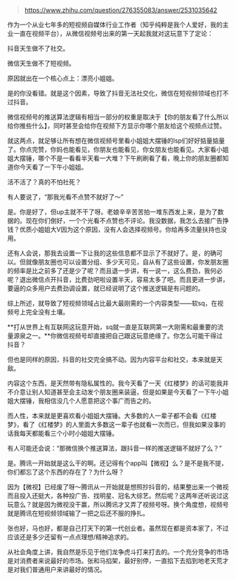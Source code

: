 > https://www.zhihu.com/question/276355083/answer/2531035642





作为一个从业七年多的短视频自媒体行业工作者（知乎纯粹是我个人爱好，我的主业一直在视频平台），从微信视频号出来的第一天起我就对这玩意下了定论：

抖音天生做不了社交。

微信天生做不了短视频。

  


原因就出在一个核心点上：漂亮小姐姐。

  


是的你没看错。就是这个因素，导致了抖音无法社交化，微信在短视频领域也打不过抖音。

  


微信视频号的推送算法逻辑有相当一部分的权重是取决于【你的朋友看了什么所以给你推些什么】，同时甚至会给你在视频下方显示你哪个朋友给这个视频点过赞。

  


就这两点，就足够让所有想在微信视频号里看小姐姐大摆锤的lsp们好好掂量掂量了。你点完赞，你妈也能看见，你朋友也能看见，你女朋友也能看见。大家看小姐姐大摆锤，哪个不是一看看半天看一大堆？下午刷刷看了看，晚上你的朋友圈都知道你今天看了一下午小姐姐。

  


活不活了？真的不怕社死？

  


有人要说了，“那我光看不点赞不就好了～”

  


是。你是好了，但up主就不干了呀。老娘辛辛苦苦拍一堆东西发上来，是为了数据的。现在你们倒好，一个个光看不点赞也不评论。我没数据，我怎么去接广告挣钱？优质小姐姐大V因为这个原因，没有人会选择视频号。你给再多流量扶持也没用。

  


还有人会说，那我去设置一下让我的这些信息都不显示了不就好了。是，的确可以。但就像朋友圈也可以设置分组、多少天可见，自从有了这些设置，你发朋友圈的频率是比之前多了还是少了呢？而且退一步讲，有一说一，这么费劲，我何必呢？退出微信点开抖音，比费劲吧啦设置半天，容易太多了吧。而且更进一步讲，要逼的众多用户去费劲调设置，就已经说明了这个推送逻辑是有问题的。

  


综上所述，就导致了短视频领域占比最大最刚需的一个内容类型——软sq，在视频号上完全没有土壤。

  


  


**打从世界上有互联网这玩意开始，sq就一直是互联网第一大刚需和最重要的流量源泉之一。**你微信视频号却直接把自己跟这玩意绝缘了。你怎么可能干得过抖音？

  


但也是同样的原因，抖音的社交完全搞不动。因为内容平台和社交，本来就是天敌。

  


内容这个东西，是天然带有隐私属性的。我今天看了一天《红楼梦》的话可能我并不介意让别人知道甚至会主动发个朋友圈来装逼，但是如果是今天看了一下午小姐姐大摆锤，我相信没几个人愿意把这个事广而告之的。

  


而人性，本来就是更喜欢看小姐姐大摆锤。大多数的人一辈子都不会看《红楼梦》，看了《红楼梦》的人里面大多数这一辈子也就看一次而已，但我如果没事的话我每天都能看三个小时小姐姐大摆锤。

  


有人可能还会说：“那微信换个推送算法，跟抖音一样的推送逻辑不就好了么？”

  


是。腾讯一开始就是这么干的啊。还记得有个app叫【微视】么？是不是我不提，你们都忘了这个东西的存在了？为什么呀？

  


因为【微视】已经废了呀～腾讯从一开始就是想照抄抖音的，结果整出来一个微视而且投入还挺大，各种投广告、找明星、冠名大综艺。然后呢？这两年还听说过这玩意么？就是因为微视没干赢，所以腾讯才又弄了视频号呀。换个角度想，视频号就是腾讯在短视频领域输了一把之后还不服的挣扎。

  


张也好，马也好，都是自己打天下的第一代创业者。虽然现在都是资本家了，不过应该还是多少还留有一点点理想/精神追求的。

  


从社会角度上讲，我自然是乐见于他们龙争虎斗打来打去的。一个充分竞争的市场是对消费者来说最好的市场。张和马掐架，最好别停，一直掐下去掐到地老天荒才是对我们普通用户来讲最好的情况。




